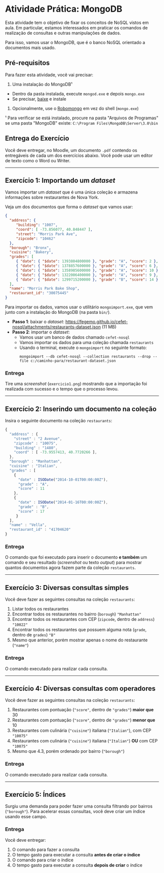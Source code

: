 <!--
Resolução do exercício: http://docs.mongodb.org/getting-started/shell/import-data/
-->
# Atividade Prática: **MongoDB**

Esta atividade tem o objetivo de fixar os conceitos de NoSQL vistos em
aula. Em particular, estamos interessados em praticar os comandos de
realização de consultas e outras manipulações de dados.

Para isso, vamos usar o MongoDB, que é o banco NoSQL orientado a documentos
mais usado.

## Pré-requisitos

Para fazer esta atividade, você vai precisar:

1. Uma instalação do MongoDB¹
  - Dentro da pasta instalada, execute `mongod.exe` e depois `mongo.exe`
  - Se precisar, [baixe](https://www.mongodb.org/downloads) e instale
1. Opcionalmente, use o [Robomongo](http://robomongo.org/) em vez do
  shell (`mongo.exe`)

¹ Para verificar se está instalado, procure na pasta "Arquivos de Programas"
se uma pasta "MongoDB" existe:
  `C:\Program Files\MongoDB\Server\3.0\bin`

## Entrega do Exercício

Você deve entregar, no Moodle, um documento `.pdf` contendo os entregáveis de
cada um dos exercícios abaixo. Você pode usar um editor de texto como o Word ou
Writer.

---
## Exercício 1: **Importando um _dataset_**

Vamos importar um _dataset_ que é uma única coleção e armazena informações
sobre restaurantes de Nova York.

Veja um dos documentos que forma o _dataset_ que vamos usar:

```json
{
  "address": {
     "building": "1007",
     "coord": [ -73.856077, 40.848447 ],
     "street": "Morris Park Ave",
     "zipcode": "10462"
  },
  "borough": "Bronx",
  "cuisine": "Bakery",
  "grades": [
     { "date": { "$date": 1393804800000 }, "grade": "A", "score": 2 },
     { "date": { "$date": 1378857600000 }, "grade": "A", "score": 6 },
     { "date": { "$date": 1358985600000 }, "grade": "A", "score": 10 },
     { "date": { "$date": 1322006400000 }, "grade": "A", "score": 9 },
     { "date": { "$date": 1299715200000 }, "grade": "B", "score": 14 }
  ],
  "name": "Morris Park Bake Shop",
  "restaurant_id": "30075445"
}
```

Para importar os dados, vamos usar o utilitário `mongoimport.exe`, que vem
junto com a instalação do MongoDB (na pasta `bin/`).

- **Passo 1**: baixar o _dataset_: https://fegemo.github.io/cefet-nosql/attachments/restaurants-dataset.json (11 MB)
- **Passo 2**: importar o _dataset_:
  - Vamos usar um banco de dados chamado `cefet-nosql`
  - Vamos importar os dados para uma coleção chamada `restaurants`
  - Usando o terminal, execute o `mongoimport` no seguinte formato:
    ```
    mongoimport --db cefet-nosql --collection restaurants --drop --file c:/caminho-para/restaurant-dataset.json
    ```

### Entrega

Tire uma _screenshot_ (`exercicio1.png`) mostrando que a importação foi
realizada com sucesso e o tempo que o processo levou.

---
## Exercício 2: **Inserindo** um documento na coleção

Insira o seguinte documento na coleção `restaurants`:

```js
{
  "address" : {
    "street" : "2 Avenue",
    "zipcode" : "10075",
    "building" : "1480",
    "coord" : [ -73.9557413, 40.7720266 ],
  },
  "borough" : "Manhattan",
  "cuisine" : "Italian",
  "grades" : [
    {
      "date" : ISODate("2014-10-01T00:00:00Z"),
      "grade" : "A",
      "score" : 11
    },
    {
      "date" : ISODate("2014-01-16T00:00:00Z"),
      "grade" : "B",
      "score" : 17
     }
  ],
  "name" : "Vella",
  "restaurant_id" : "41704620"
}
```

### Entrega

O comando que foi executado para inserir o documento **e também** um comando
e seu resultado (_screenshot_ ou texto _output_) para mostrar quantos
documentos agora fazem parte da coleção `restaurants`.

---
## Exercício 3: Diversas **consultas simples**

Você deve fazer as seguintes consultas na coleção `restaurants`:

1. Listar todos os restaurantes
1. Encontrar todos os restaurantes no bairro (`borough`) `"Manhattan"`
1. Encontrar todos os restaurantes com CEP (`zipcode`, dentro de `address`) `"10022"`
1. Encontrar todos os restaurantes que possuem alguma nota (`grade`, dentro de `grades`) `"B"`
1. Mesmo que anterior, porém mostrar apenas o nome do restaurante (`"name"`)

### Entrega

O comando executado para realizar cada consulta.

---
## Exercício 4: Diversas **consultas com operadores**

Você deve fazer as seguintes consultas na coleção `restaurants`:

1. Restaurantes com pontuação (`"score"`, dentro de `"grades"`) **maior que** 30
1. Restaurantes com pontuação (`"score"`, dentro de `"grades"`) **menor que** 10
1. Restaurantes com culinária (`"cuisine"`) italiana (`"Italian"`), com CEP `"10075"`
1. Restaurantes com culinária (`"cuisine"`) italiana (`"Italian"`) **OU** com CEP `"10075"`
1. Mesmo que 4.3, porém ordenado por bairro (`"borough"`)

### Entrega

O comando executado para realizar cada consulta.

---
## Exercício 5: Índices

Surgiu uma demanda para poder fazer uma consulta filtrando por bairros (`"borough"`). Para acelerar essas consultas, você deve criar um índice usando esse campo.

### Entrega

Você deve entregar:

1. O comando para fazer a consulta
1. O tempo gasto para executar a consulta **antes de criar o índice**
1. O comando para criar o índice
1. O tempo gasto para executar a consulta **depois de criar** o índice
